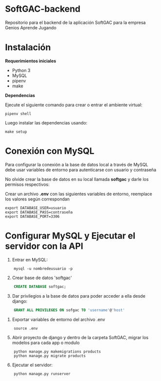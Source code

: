 # SoftGAC-backend

Repositorio para el backend de la aplicación SoftGAC
para la empresa Genios Aprende Jugando

# Instalación

**Requerimientos iniciales**

- Python 3
- MySQL
- pipenv
- make

**Dependencias**

Ejecute el siguiente comando para crear o entrar el ambiente virtual:

    pipenv shell

Luego instalar las dependencias usando:

    make setup

# Conexión con MySQL

Para configurar la conexión a la base de datos local a través de MySQL
debe usar variables de entorno para autenticarse con usuario y contraseña

No olvide crear la base de datos en su local llamada **softgac** y darle
los permisos respectivos:

Crear un archivo **.env** con las siguientes variables de entorno,
reemplace los valores según correspondan

    export DATABASE_USER=usuario
    export DATABASE_PASS=contraseña
    export DATABASE_PORT=3306

# Configurar MySQL y Ejecutar el servidor con la API

1. Entrar en MySQL:
```
    mysql -u nombredeusuario -p
```
2. Crear base de datos 'softgac'
``` sql   
    CREATE DATABASE softgac;
```
3. Dar privilegios a la base de datos para poder acceder a ella desde django:
``` sql
    GRANT ALL PRIVILEGES ON sofgac TO 'username'@'host'
```
1. Exportar variables de entorno del archivo .env
```
    source .env
```
5. Abrir proyecto de django y dentro de la carpeta SoftGAC, migrar los modelos para cada app o modulo
```   
    python manage.py makemigrations products
    python manage.py migrate products
```
6. Ejecutar el servidor:
```   
    python manage.py runserver
```



